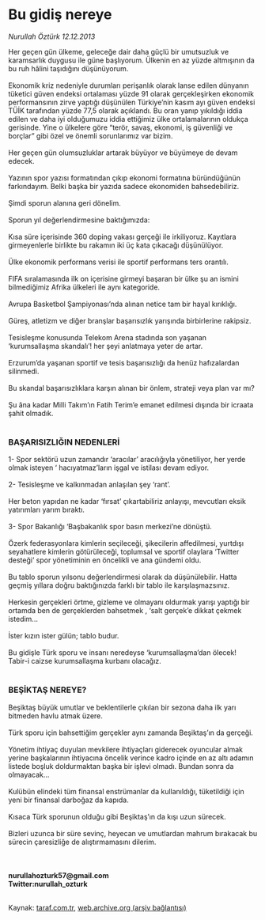# Bu gidiş nereye

*Nurullah Öztürk 12.12.2013*

<div class="yazi">Her geçen gün ülkeme, geleceğe dair daha güçlü bir umutsuzluk ve karamsarlık duygusu ile güne başlıyorum. Ülkenin en az yüzde altmışının da bu ruh hâlini taşıdığını düşünüyorum.<br/><br/>Ekonomik kriz nedeniyle durumları perişanlık olarak lanse edilen dünyanın tüketici güven endeksi ortalaması yüzde 91 olarak gerçekleşirken ekonomik performansının zirve yaptığı düşünülen Türkiye’nin kasım ayı güven endeksi TÜİK tarafından yüzde 77,5 olarak açıklandı. Bu oran yanıp yıkıldığı iddia edilen ve daha iyi olduğumuzu iddia ettiğimiz ülke ortalamalarının oldukça gerisinde. Yine o ülkelere göre “terör, savaş, ekonomi, iş güvenliği ve borçlar” gibi özel ve önemli sorunlarımız var bizim.<br/><br/>Her geçen gün olumsuzluklar artarak büyüyor ve büyümeye de devam edecek.<br/><br/>Yazının spor yazısı formatından çıkıp ekonomi formatına büründüğünün farkındayım. Belki başka bir yazıda sadece ekonomiden bahsedebiliriz.<br/><br/>Şimdi sporun alanına geri dönelim.<br/><br/>Sporun yıl değerlendirmesine baktığımızda:<br/><br/>Kısa süre içerisinde 360 doping vakası gerçeği ile irkiliyoruz. Kayıtlara girmeyenlerle birlikte bu rakamın iki üç kata çıkacağı düşünülüyor.<br/><br/>Ülke ekonomik performans verisi ile sportif performans ters orantılı.<br/><br/>FIFA sıralamasında ilk on içerisine girmeyi başaran bir ülke şu an ismini bilmediğimiz Afrika ülkeleri ile aynı kategoride.<br/><br/>Avrupa Basketbol Şampiyonası’nda alınan netice tam bir hayal kırıklığı.<br/><br/>Güreş, atletizm ve diğer branşlar başarısızlık yarışında birbirlerine rakipsiz.<br/><br/>Tesisleşme konusunda Telekom Arena stadında son yaşanan ‘kurumsallaşma skandalı’! her şeyi anlatmaya yeter de artar.<br/><br/>Erzurum’da yaşanan sportif ve tesis başarısızlığı da henüz hafızalardan silinmedi.<br/><br/>Bu skandal başarısızlıklara karşın alınan bir önlem, strateji veya plan var mı?<br/><br/>Şu âna kadar Milli Takım’ın Fatih Terim’e emanet edilmesi dışında bir icraata şahit olmadık.<br/><br/><h3>BAŞARISIZLIĞIN NEDENLERİ</h3>1- Spor sektörü uzun zamandır ‘aracılar’ aracılığıyla yönetiliyor, her yerde olmak isteyen ‘ hacıyatmaz’ların işgal ve istilası devam ediyor.<br/><br/>2- Tesisleşme ve kalkınmadan anlaşılan şey ‘rant’.<br/><br/>Her beton yapıdan ne kadar ‘fırsat’ çıkartabiliriz anlayışı, mevcutları eksik yatırımları yarım bıraktı.<br/><br/>3- Spor Bakanlığı ‘Başbakanlık spor basın merkezi’ne dönüştü.<br/><br/>Özerk federasyonlara kimlerin seçileceği, şikecilerin affedilmesi, yurtdışı seyahatlere kimlerin götürüleceği, toplumsal ve sportif olaylara ‘Twitter desteği’ spor yönetiminin en öncelikli ve ana gündemi oldu.<br/><br/>Bu tablo sporun yılsonu değerlendirmesi olarak da düşünülebilir. Hatta geçmiş yıllara doğru baktığınızda farklı bir tablo ile karşılaşmazsınız.<br/><br/>Herkesin gerçekleri örtme, gizleme ve olmayanı oldurmak yarışı yaptığı bir ortamda ben de gerçeklerden bahsetmek , ‘salt gerçek’e dikkat çekmek istedim...<br/><br/>İster kızın ister gülün; tablo budur.<br/><br/>Bu gidişle Türk sporu ve insanı neredeyse ‘kurumsallaşma’dan ölecek! Tabir-i caizse kurumsallaşma kurbanı olacağız.<br/><br/><h3>BEŞİKTAŞ NEREYE?</h3>Beşiktaş büyük umutlar ve beklentilerle çıkılan bir sezona daha ilk yarı bitmeden havlu atmak üzere.<br/><br/>Türk sporu için bahsettiğim gerçekler aynı zamanda Beşiktaş’ın da gerçeği.<br/><br/>Yönetim ihtiyaç duyulan mevkilere ihtiyaçları giderecek oyuncular almak yerine başkalarının ihtiyacına öncelik verince kadro içinde en az altı adamın listede boşluk doldurmaktan başka bir işlevi olmadı. Bundan sonra da olmayacak...<br/><br/>Kulübün elindeki tüm finansal enstrümanlar da kullanıldığı, tüketildiği için yeni bir finansal darboğaz da kapıda.<br/><br/>Kısaca Türk sporunun olduğu gibi Beşiktaş’ın da kışı uzun sürecek.<br/><br/>Bizleri uzunca bir süre sevinç, heyecan ve umutlardan mahrum bırakacak bu sürecin çaresizliğe de alıştırmamasını dilerim.<br/><br/><br/><br/><b>nurullahozturk57@gmail.com</b><br/><b>Twitter:nurullah_ozturk</b><br/><br/>
</div>

Kaynak: [taraf.com.tr](http://www.taraf.com.tr:80/nurullah-ozturk/makale-bu-gidis-nereye.htm), [web.archive.org (arşiv bağlantısı)](http://web.archive.org/web/20131213221147/http://www.taraf.com.tr:80/nurullah-ozturk/makale-bu-gidis-nereye.htm)

